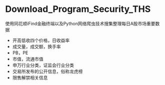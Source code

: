 # Download_Program_Security_THS

使用同花顺iFind金融终端以及Python网络爬虫技术搜集整理每日A股市场重要数据

+ 开高低收四个价格，日收益率
+ 成交量，成交额，换手率
+ PB，PE
+ 市值，流通市值
+ 申万行业分类，证监会行业分类
+ 交易所发布的公开信息，俗称龙虎榜
+ 限售解禁相关信息
